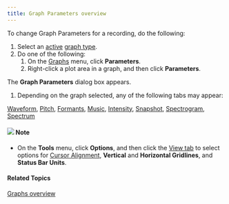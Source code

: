 ```yaml
---
title: Graph Parameters overview
---
```


To change Graph Parameters for a recording, do the following:

1. Select an [active](../active-graph) [graph type](../types/overview).
1. Do one of the following:
   1. On the [Graphs](../overview) menu, click **Parameters**.
   1. Right-click a plot area in a graph, and then click **Parameters**.

The **Graph Parameters** dialog box appears.

1. Depending on the graph selected, any of the following tabs may appear:

[Waveform](waveform-tab), [Pitch](pitch-tab), [Formants](formants-tab), [Music](music-tab), [Intensity](intensity-tab), [Snapshot](spectrogram-tab), [Spectrogram](spectrogram-tab), [Spectrum](spectrum-tab)

#### ![](../../../../images/001.png) **Note**
- On the **Tools** menu, click **Options**, and then click the [View tab](../../tools/options/view-tab) to select options for [Cursor Alignment](../cursor-alignment), **Vertical** and **Horizontal Gridlines**, and **Status Bar Units**.

#### **Related Topics**
[Graphs overview](../overview)

